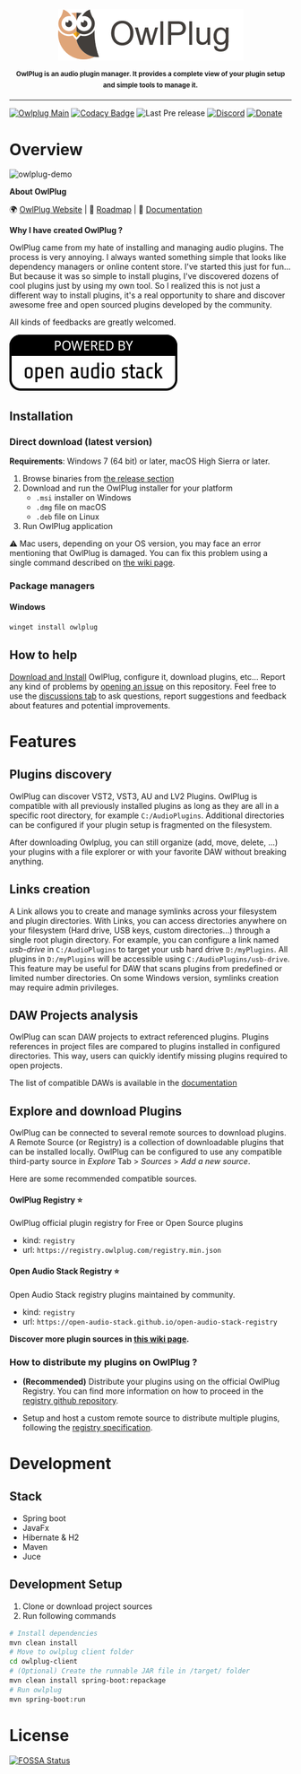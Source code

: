  
<p align="center">
<img src="doc/owlplug-logo.png">
</p>
<p align="center">
<sup>
<b>OwlPlug is an audio plugin manager. It provides a complete view of your plugin setup and simple tools to manage it.</b>
</sup>
</p>

---

[![Owlplug Main](https://github.com/DropSnorz/OwlPlug/actions/workflows/main.yml/badge.svg)](https://github.com/DropSnorz/OwlPlug/actions/workflows/main.yml)
[![Codacy Badge](https://api.codacy.com/project/badge/Grade/e6b8ee875daa4f74b5bf1cc8fee6df63)](https://www.codacy.com?utm_source=github.com&amp;utm_medium=referral&amp;utm_content=DropSnorz/OwlPlug&amp;utm_campaign=Badge_Grade_Dashboard)
![Last Pre release](https://img.shields.io/github/release-date/dropsnorz/owlplug.svg)
[![Discord](https://img.shields.io/badge/chat-on%20discord-%237289DA.svg)](https://discord.gg/nEdHAMB)
[![Donate](https://img.shields.io/badge/donate-%E2%99%A5-%23253b80)](https://www.paypal.com/donate?hosted_button_id=7MJGDTQXAPJ22)


# Overview

![owlplug-demo](http://dropsnorz.com/projects/owlplug/owlplug.gif)


**About OwlPlug**


:earth_africa: [OwlPlug Website](https://owlplug.com) | :pushpin: [Roadmap](https://owlplug.com/roadmap) | :page_facing_up: [Documentation](https://github.com/Dropsnorz/OwlPlug/wiki)

**Why I have created OwlPlug ?** 

OwlPlug came from my hate of installing and managing audio plugins. The process is very annoying. I always wanted something simple that looks like dependency managers or online content store. I've started this just for fun... But because it was so simple to install plugins, I've discovered dozens of cool plugins just by using my own tool. So I realized this is not just a different way to install plugins, it's a real opportunity to share and discover awesome free and open sourced plugins developed by the community. 

All kinds of feedbacks are greatly welcomed.

<a href="https://github.com/open-audio-stack" target="_blank"><img src="https://raw.githubusercontent.com/open-audio-stack/open-audio-stack-registry/refs/heads/main/src/assets/powered-by-open-audio-stack.svg" alt="Powered by Open Audio Stack"></a>

## Installation

### Direct download (latest version)

**Requirements**: Windows 7 (64 bit) or later, macOS High Sierra or later.

1. Browse binaries from [the release section](http://github.com/dropsnorz/owlplug/releases)
2. Download and run the OwlPlug installer for your platform
    * `.msi` installer on Windows
    * `.dmg` file on macOS
    * `.deb` file on Linux
3. Run OwlPlug application

:warning: Mac users, depending on your OS version, you may face an error mentioning that OwlPlug is damaged. You can fix this problem using a single command described on [the wiki page](https://github.com/DropSnorz/OwlPlug/wiki/Troubleshooting).

### Package managers

#### Windows

```sh
winget install owlplug
```


## How to help

[Download and Install](https://github.com/DropSnorz/OwlPlug/releases) OwlPlug, configure it, download plugins, etc... Report any kind of problems by [opening an issue](https://github.com/DropSnorz/OwlPlug/issues) on this repository. Feel free to use the [discussions tab](https://github.com/DropSnorz/OwlPlug/discussions) to ask questions, report suggestions and feedback about features and potential improvements.

# Features

## Plugins discovery

OwlPlug can discover VST2, VST3, AU and LV2 Plugins. OwlPlug is compatible with all previously installed plugins as long as they are all in a specific root directory, for example `C:/AudioPlugins`. Additional directories can be configured if your plugin setup is fragmented on the filesystem.

After downloading Owlplug, you can still organize (add, move, delete, ...) your plugins with a file explorer or with your favorite DAW without breaking anything.  

## Links creation

A Link allows you to create and manage symlinks across your filesystem and plugin directories. With Links, you can access directories anywhere on your filesystem (Hard drive, USB keys, custom directories...) through a single root plugin directory. For example, you can configure a link named *usb-drive* in `C:/AudioPlugins` to target your usb hard drive `D:/myPlugins`. All plugins in `D:/myPlugins` will be accessible using `C:/AudioPlugins/usb-drive`. This feature may be useful for DAW that scans plugins from predefined or limited number directories. On some Windows version, symlinks creation may require admin privileges.

## DAW Projects analysis

OwlPlug can scan DAW projects to extract referenced plugins. Plugins references in project files are compared to plugins installed in configured directories. This way, users can quickly identify missing plugins required to open projects.

The list of compatible DAWs is available in the [documentation](https://github.com/DropSnorz/OwlPlug/wiki/Projects-and-DAW-Support)

## Explore and download Plugins

OwlPlug can be connected to several remote sources to download plugins. A Remote Source (or Registry) is a collection of downloadable plugins that can be installed locally. OwlPlug can be configured to use any compatible third-party source in *Explore* Tab > *Sources* > *Add a new source*.

Here are some recommended compatible sources.

#### OwlPlug Registry ⭐ 

OwlPlug official plugin registry for Free or Open Source plugins
* kind: `registry`
* url: `https://registry.owlplug.com/registry.min.json`

#### Open Audio Stack Registry ⭐ 

Open Audio Stack registry plugins maintained by community.
* kind: `registry`
* url: `https://open-audio-stack.github.io/open-audio-stack-registry` 

**Discover more plugin sources in [this wiki page](https://github.com/DropSnorz/OwlPlug/wiki/Remote-plugin-sources).**

### How to distribute my plugins on OwlPlug ?

* **(Recommended)** Distribute your plugins using on the official OwlPlug Registry. You can find more information on how to proceed in the [registry github repository](https://github.com/OwlPlug/owlplug-registry).

* Setup and host a custom remote source to distribute multiple plugins, following the [registry specification](https://github.com/OwlPlug/owlplug-registry/blob/master/doc/Registry-specification.md).

# Development

## Stack

* Spring boot
* JavaFx
* Hibernate & H2
* Maven
* Juce


## Development Setup

1. Clone or download project sources
2. Run following commands
```sh
# Install dependencies
mvn clean install
# Move to owlplug client folder
cd owlplug-client
# (Optional) Create the runnable JAR file in /target/ folder
mvn clean install spring-boot:repackage
# Run owlplug
mvn spring-boot:run
```

# License

[![FOSSA Status](https://app.fossa.com/api/projects/git%2Bgithub.com%2FDropSnorz%2FOwlPlug.svg?type=large)](https://app.fossa.com/projects/git%2Bgithub.com%2FDropSnorz%2FOwlPlug?ref=badge_large)

